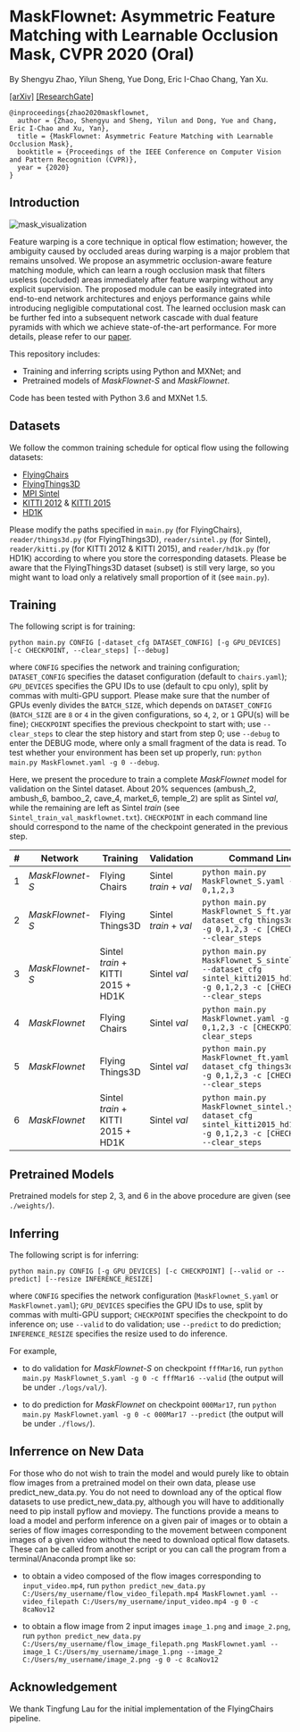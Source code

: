 # MaskFlownet: Asymmetric Feature Matching with Learnable Occlusion Mask, CVPR 2020 (Oral)

By Shengyu Zhao, Yilun Sheng, Yue Dong, Eric I-Chao Chang, Yan Xu.

[[arXiv]](https://arxiv.org/pdf/2003.10955.pdf) [[ResearchGate]](https://www.researchgate.net/publication/340115724)

```
@inproceedings{zhao2020maskflownet,
  author = {Zhao, Shengyu and Sheng, Yilun and Dong, Yue and Chang, Eric I-Chao and Xu, Yan},
  title = {MaskFlownet: Asymmetric Feature Matching with Learnable Occlusion Mask},
  booktitle = {Proceedings of the IEEE Conference on Computer Vision and Pattern Recognition (CVPR)},
  year = {2020}
}
```

## Introduction

![mask_visualization](./images/mask_visualization.gif)

Feature warping is a core technique in optical flow estimation; however, the ambiguity caused by occluded areas during warping is a major problem that remains unsolved. We propose an asymmetric occlusion-aware feature matching module, which can learn a rough occlusion mask that filters useless (occluded) areas immediately after feature warping without any explicit supervision. The proposed module can be easily integrated into end-to-end network architectures and enjoys performance gains while introducing negligible computational cost. The learned occlusion mask can be further fed into a subsequent network cascade with dual feature pyramids with which we achieve state-of-the-art performance. For more details, please refer to our [paper](https://arxiv.org/pdf/2003.10955.pdf).

This repository includes:

- Training and inferring scripts using Python and MXNet; and
- Pretrained models of *MaskFlownet-S* and *MaskFlownet*.

Code has been tested with Python 3.6 and MXNet 1.5.

## Datasets

We follow the common training schedule for optical flow using the following datasets:

- [FlyingChairs](https://lmb.informatik.uni-freiburg.de/resources/datasets/FlyingChairs.en.html)
- [FlyingThings3D](https://lmb.informatik.uni-freiburg.de/resources/datasets/SceneFlowDatasets.en.html)
- [MPI Sintel](http://sintel.is.tue.mpg.de/downloads)
- [KITTI 2012](http://www.cvlibs.net/datasets/kitti/eval_stereo_flow.php?benchmark=flow) & [KITTI 2015](http://www.cvlibs.net/datasets/kitti/eval_scene_flow.php?benchmark=flow)
- [HD1K](http://hci-benchmark.iwr.uni-heidelberg.de/)

Please modify the paths specified in `main.py` (for FlyingChairs), `reader/things3d.py` (for FlyingThings3D), `reader/sintel.py` (for Sintel), `reader/kitti.py` (for KITTI 2012 & KITTI 2015), and `reader/hd1k.py` (for HD1K) according to where you store the corresponding datasets. Please be aware that the FlyingThings3D dataset (subset) is still very large, so you might want to load only a relatively small proportion of it (see `main.py`).

## Training

The following script is for training:

`python main.py CONFIG [-dataset_cfg DATASET_CONFIG] [-g GPU_DEVICES] [-c CHECKPOINT, --clear_steps] [--debug]`

where `CONFIG` specifies the network and training configuration; `DATASET_CONFIG` specifies the dataset configuration (default to `chairs.yaml`); `GPU_DEVICES` specifies the GPU IDs to use (default to cpu only), split by commas with multi-GPU support. Please make sure that the number of GPUs evenly divides the `BATCH_SIZE`, which depends on `DATASET_CONFIG` (`BATCH_SIZE` are `8` or `4` in the given configurations, so `4`, `2`, or `1` GPU(s) will be fine); `CHECKPOINT` specifies the previous checkpoint to start with; use `--clear_steps` to clear the step history and start from step 0; use `--debug` to enter the DEBUG mode, where only a small fragment of the data is read. To test whether your environment has been set up properly, run: `python main.py MaskFlownet.yaml -g 0 --debug`.

Here, we present the procedure to train a complete *MaskFlownet* model for validation on the Sintel dataset. About 20% sequences (ambush_2, ambush_6, bamboo_2, cave_4, market_6, temple_2) are split as Sintel *val*, while the remaining are left as Sintel *train* (see `Sintel_train_val_maskflownet.txt`). `CHECKPOINT` in each command line should correspond to the name of the checkpoint generated in the previous step.

<center>

| # | Network         | Training         | Validation     | Command Line |
|---|---|---|---|---|
| 1 | *MaskFlownet-S* | Flying Chairs    | Sintel *train* + *val* | `python main.py MaskFlownet_S.yaml -g 0,1,2,3` |
| 2 | *MaskFlownet-S* | Flying Things3D  | Sintel *train* + *val* | `python main.py MaskFlownet_S_ft.yaml --dataset_cfg things3d.yaml -g 0,1,2,3 -c [CHECKPOINT] --clear_steps` |
| 3 | *MaskFlownet-S* | Sintel *train* + KITTI 2015 + HD1K | Sintel *val* | `python main.py MaskFlownet_S_sintel.yaml --dataset_cfg sintel_kitti2015_hd1k.yaml -g 0,1,2,3 -c [CHECKPOINT] --clear_steps` |
| 4 | *MaskFlownet*   | Flying Chairs    | Sintel *val* | `python main.py MaskFlownet.yaml -g 0,1,2,3 -c [CHECKPOINT] --clear_steps` |
| 5 | *MaskFlownet*   | Flying Things3D  | Sintel *val* | `python main.py MaskFlownet_ft.yaml --dataset_cfg things3d.yaml -g 0,1,2,3 -c [CHECKPOINT] --clear_steps` |
| 6 | *MaskFlownet*   | Sintel *train* + KITTI 2015 + HD1K | Sintel *val* | `python main.py MaskFlownet_sintel.yaml --dataset_cfg sintel_kitti2015_hd1k.yaml -g 0,1,2,3 -c [CHECKPOINT] --clear_steps` |

</center>

## Pretrained Models

Pretrained models for step 2, 3, and 6 in the above procedure are given (see `./weights/`).

## Inferring

The following script is for inferring:

`python main.py CONFIG [-g GPU_DEVICES] [-c CHECKPOINT] [--valid or --predict] [--resize INFERENCE_RESIZE]`

where `CONFIG` specifies the network configuration (`MaskFlownet_S.yaml` or `MaskFlownet.yaml`); `GPU_DEVICES` specifies the GPU IDs to use, split by commas with multi-GPU support; `CHECKPOINT` specifies the checkpoint to do inference on; use `--valid` to do validation; use `--predict` to do prediction; `INFERENCE_RESIZE` specifies the resize used to do inference.

For example,

- to do validation for *MaskFlownet-S* on checkpoint `fffMar16`, run `python main.py MaskFlownet_S.yaml -g 0 -c fffMar16 --valid` (the output will be under `./logs/val/`).

- to do prediction for *MaskFlownet* on checkpoint `000Mar17`, run `python main.py MaskFlownet.yaml -g 0 -c 000Mar17 --predict` (the output will be under `./flows/`).

## Inferrence on New Data

For those who do not wish to train the model and would purely like to obtain flow images from a pretrained model on their own data, please use predict_new_data.py. You do not need to download any of the optical flow datasets to use predict_new_data.py, although you will have to additionally need to pip install pyflow and moviepy. The functions provide a means to load a model and perform inference on a given pair of images or to obtain a series of flow images corresponding to the movement between component images of a given video without the need to download optical flow datasets. These can be called from another script or you can call the program from a terminal/Anaconda prompt like so:

- to obtain a video composed of the flow images corresponding to `input_video.mp4`, run `python predict_new_data.py C:/Users/my_username/flow_video_filepath.mp4 MaskFlownet.yaml --video_filepath C:/Users/my_username/input_video.mp4 -g 0 -c 8caNov12`

- to obtain a flow image from 2 input images `image_1.png` and `image_2.png`, run `python predict_new_data.py C:/Users/my_username/flow_image_filepath.png MaskFlownet.yaml --image_1 C:/Users/my_username/image_1.png --image_2 C:/Users/my_username/image_2.png -g 0 -c 8caNov12`

## Acknowledgement

We thank Tingfung Lau for the initial implementation of the FlyingChairs pipeline.
